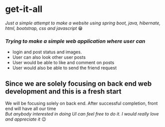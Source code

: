# get-it-all
*Just a simple attempt to make a website using spring boot, java, hibernate, html, bootstrap, css and javascript* 😁

### *Trying to make a simple web application where user can*    
* login and post status and images.
* User can also look other user posts
* User would be able to like and comment on posts
* User would also be able to send the friend request

## Since we are solely focusing on back end web development and this is a fresh start  
We will be focusing solely on back end. After successful completion, front end will have all our time  
*But anybody interested in doing UI can feel free to do it. I would really love and appreciate it* 😉

